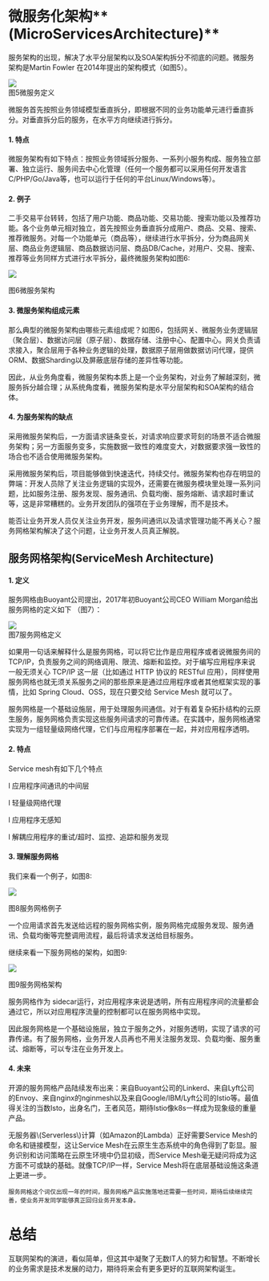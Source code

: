 # 微服务化架构**\(MicroServicesArchitecture\)**

服务架构的出现，解决了水平分层架构以及SOA架构拆分不彻底的问题。微服务架构是Martin Fowler 在2014年提出的架构模式（如图5）。

![](/assets/importweifuwu.png)  
图5微服务定义

微服务首先按照业务领域模型垂直拆分，即根据不同的业务功能单元进行垂直拆分。对垂直拆分后的服务，在水平方向继续进行拆分。

#### 1.   特点

微服务架构有如下特点：按照业务领域拆分服务、一系列小服务构成、服务独立部署、独立运行、服务间去中心化管理（任何一个服务都可以采用任何开发语言 C/PHP/Go/Java等，也可以运行于任何的平台Linux/Windows等）。

#### 2.   例子

二手交易平台转转，包括了用户功能、商品功能、交易功能、搜索功能以及推荐功能。各个业务单元相对独立，首先按照业务垂直拆分成用户、商品、交易、搜索、推荐微服务。对每一个功能单元（商品等），继续进行水平拆分，分为商品网关层、商品业务逻辑层、商品数据访问层、商品DB/Cache，对用户、交易、搜索、推荐等业务同样方式进行水平拆分，最终微服务架构如图6:

![](/assets/import-6.png)

图6微服务架构

#### 3.  微服务架构组成元素

那么典型的微服务架构由哪些元素组成呢？如图6，包括网关、微服务业务逻辑层（聚合层）、数据访问层（原子层）、数据存储、注册中心、配置中心。网关负责请求接入，聚合层用于各种业务逻辑的处理，数据原子层用做数据访问代理，提供ORM、数据Sharding以及屏蔽底层存储的差异性等功能。

因此，从业务角度看，微服务架构本质上是一个业务架构，对业务了解越深刻，微服务拆分越合理；从系统角度看，微服务架构是水平分层架构和SOA架构的结合体。

#### 4.  为服务架构的缺点

采用微服务架构后，一方面请求链条变长，对请求响应要求苛刻的场景不适合微服务架构；另一方面服务变多，实施数据一致性的难度变大，对数据要求强一致性的场合也不适合使用微服务架构。

采用微服务架构后，项目能够做到快速迭代，持续交付。微服务架构也存在明显的弊端：开发人员除了关注业务逻辑的实现外，还需要在微服务模块里处理一系列问题，比如服务注册、服务发现、服务通讯、负载均衡、服务熔断、请求超时重试等，这是非常糟糕的。业务开发团队的强项在于业务理解，而不是技术。

能否让业务开发人员仅关注业务开发，服务间通讯以及请求管理功能不再关心？服务网格架构解决了这个问题，让业务开发人员真正解脱。

## **服务网格架构\(ServiceMesh Architecture\)**

#### 1.   定义

服务网格由Buoyant公司提出，2017年初Buoyant公司CEO William Morgan给出服务网格的定义如下 （图7）：

![](/assets/import-7.png)  
图7服务网格定义

如果用一句话来解释什么是服务网格，可以将它比作是应用程序或者说微服务间的TCP/IP，负责服务之间的网络调用、限流、熔断和监控。对于编写应用程序来说一般无须关心 TCP/IP 这一层（比如通过 HTTP 协议的 RESTful 应用），同样使用服务网格也就无须关系服务之间的那些原来是通过应用程序或者其他框架实现的事情，比如 Spring Cloud、OSS，现在只要交给 Service Mesh 就可以了。

服务网格是一个基础设施层，用于处理服务间通信。对于有着复杂拓扑结构的云原生服务，服务网格负责实现这些服务间请求的可靠传递。在实践中，服务网格通常实现为一组轻量级网络代理，它们与应用程序部署在一起，并对应用程序透明。

#### 2.   特点

Service mesh有如下几个特点

l 应用程序间通讯的中间层

l 轻量级网络代理

l 应用程序无感知

l 解耦应用程序的重试/超时、监控、追踪和服务发现

#### 3.   理解服务网格

我们来看一个例子，如图8:

![](/assets/import-8.png)

图8服务网格例子

一个应用请求首先发送给远程的服务网格实例，服务网格完成服务发现、服务通讯、负载均衡等完整调用流程，最后将请求发送给目标服务。



继续来看一下服务网格的架构，如图9:

![](/assets/import-9.png)

图9服务网格架构

服务网格作为 sidecar运行，对应用程序来说是透明，所有应用程序间的流量都会通过它，所以对应用程序流量的控制都可以在服务网格中实现。

因此服务网格是一个基础设施层，独立于服务之外，对服务透明，实现了请求的可靠传递。有了服务网格，业务开发人员再也不用关注服务发现、负载均衡、服务重试、熔断等，可以专注在业务开发上。

#### 4.  未来

开源的服务网格产品陆续发布出来：来自Buoyant公司的Linkerd、来自Lyft公司的Envoy、来自nginx的nginmesh以及来自Google/IBM/Lyft公司的Istio等。最值得关注的当数Isto，出身名门，王者风范，期待Istio像k8s一样成为现象级的重量产品。

无服务器\\(Serverless\\)计算（如Amazon的Lambda）正好需要Service Mesh的命名和链接模型，这让Service Mesh在云原生生态系统中的角色得到了彰显。服务识别和访问策略在云原生环境中仍显初级，而Service Mesh毫无疑问将成为这方面不可或缺的基础。就像TCP/IP一样，Service Mesh将在底层基础设施这条道上更进一步。

```
服务网格这个词仅出现一年的时间，服务网格产品实施落地还需要一些时间，期待后续继续完善，使业务开发同学能够真正回归业务开发本身。
```

# 总结

互联网架构的演进，看似简单，但这其中凝聚了无数IT人的努力和智慧。不断增长的业务需求是技术发展的动力，期待将来会有更多更好的互联网架构诞生。

